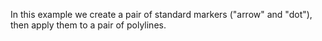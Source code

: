 In this example we create a pair of standard markers ("arrow" and "dot"), then apply them to a pair of polylines.